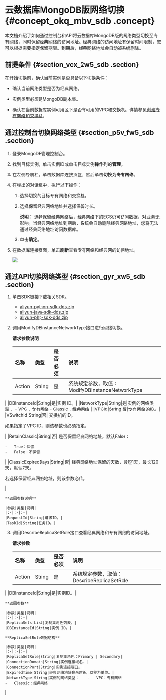 # 云数据库MongoDB版网络切换 {#concept_okq_mbv_sdb .concept}

本文档介绍了如何通过控制台和API将云数据库MongoDB版的网络类型切换至专有网络，同时保留经典网络的访问地址。经典网络的访问地址有保留时间限制，您可以根据需要指定保留期限。到期后，经典网络地址会自动被系统删除。

## 前提条件 {#section_vcx_2w5_sdb .section}

在开始切换前，确认当前实例是否具备以下切换条件：

-   确认当前网络类型是否为经典网络。

-   实例类型必须是MongoDB副本集。

-   确认在当前数据库实例可用区下是否有可用的VPC和交换机。详情参见[创建专有网络和交换机](../../../../intl.zh-CN/用户指南/管理专有网络.md#section_ufw_rhv_rdb)。


## 通过控制台切换网络类型 {#section_p5v_fw5_sdb .section}

1.  登录MongoDB管理控制台。
2.  找到目标实例，单击实例ID或单击目标实例**操作**列的**管理**。
3.  在左侧导航栏，单击数据库连接页签，然后单击**切换为专有网络**。
4.  在弹出的对话框中，执行以下操作：
    1.  选择切换的目标专有网络和交换机。
    2.  选择保留经典网络地址并选择保留时长。

        **说明：** 选择保留经典网络后，经典网络下的ECS仍可访问数据，对业务无影响。当经典网络地址到期后，系统会自动删除经典网络地址，您将无法通过经典网络地址访问数据库。

    3.  单击**确定**。
5.  在数据库连接页面，单击**刷新**查看专有网络和经典网的访问地址。

    ![](http://static-aliyun-doc.oss-cn-hangzhou.aliyuncs.com/assets/img/2463/1538981153844_zh-CN.png)


## 通过API切换网络类型 {#section_gyr_xw5_sdb .section}

1.  单击SDK链接下载相关SDK。
    -   [aliyun-python-sdk-dds.zip](http://docs-aliyun.cn-hangzhou.oss.aliyun-inc.com/assets/attach/57966/cn_zh/1502775994876/aliyun-python-sdk-dds.zip)
    -   [aliyun-java-sdk-dds.zip](http://docs-aliyun.cn-hangzhou.oss.aliyun-inc.com/assets/attach/57966/cn_zh/1502776029662/aliyun-java-sdk-dds.zip)
    -   [aliyun-php-sdk-dds.zip](http://docs-aliyun.cn-hangzhou.oss.aliyun-inc.com/assets/attach/57966/cn_zh/1502776047750/aliyun-php-sdk-dds.zip)
2.  调用ModifyDBInstanceNetworkType接口进行网络切换。

    **请求参数说明**

    |名称|类型|是否必须|说明|
    |:-|:-|:---|:-|
    |Action|String|是|系统规定参数，取值：ModifyDBInstanceNetworkType

|
    |DBInstanceId|String|是|实例 ID。|
    |NetworkType|String|是|实例的网络类型：    -   VPC：专有网络
    -   Classic：经典网络
|
    |VPCId|String|否|专有网络的ID。|
    |VSwitchId|String|否| 交换机的ID。

 如果指定了VPC ID，则该参数也必须指定。

 |
    |RetainClassic|String|否| 是否保留经典网络地址，默认False：

    -   True：保留
    -   False：不保留
 |
    |ClassicExpiredDays|String|否| 经典网络地址保留的天数，最短1天，最长120天，默认7天。

 若选择保留经典网络地址，则该参数必传。

 |

    **返回参数说明**

    |参数|类型|说明|
    |:-|:-|:-|
    |RequestId|String|请求ID。|
    |TaskId|String|任务ID。|

3.  调用DescribeReplicaSetRole接口查看经典网络和专有网络的访问地址。

    **请求参数**

    |名称|类型|是否必须|说明|
    |:-|:-|:---|:-|
    |Action|String|是|系统规定参数，取值：DescribeReplicaSetRole

|
    |DBInstanceId|String|是|实例ID。|

    **返回参数**

    |参数|类型|说明|
    |:-|:-|:-|
    |ReplicaSets|List|复制集角色列表。|
    |DBInstanceId|String|实例 ID。|

    **ReplicaSetRole数据结构**

    |参数|类型|说明|
    |:-|:-|:-|
    |ReplicaSetRole|String|复制集角色：Primary | Secondary|
    |ConnectionDomain|String|实例连接域名。|
    |ConnectionPort|String|实例连接端口。|
    |ExpiredTime|String|经典网络地址剩余时长，以秒为单位。|
    |NetworkType|String|实例的网络类型：    -   VPC：专有网络
    -   Classic：经典网络
|


